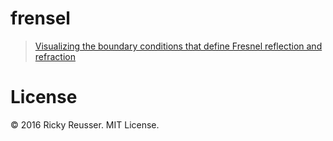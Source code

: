 # frensel

> [Visualizing the boundary conditions that define Fresnel reflection and refraction](https://rreusser.github.io/demos/fresnel)

# License

&copy; 2016 Ricky Reusser. MIT License.
